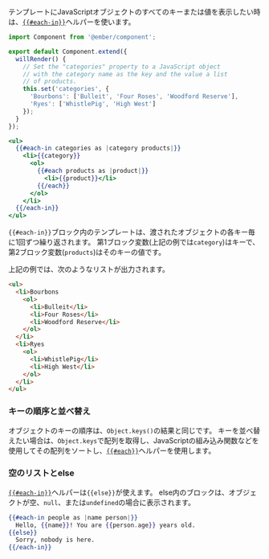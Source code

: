 <!--
If you need to display all of the keys or values of a JavaScript object in your template,
you can use the [`{{#each-in}}`](https://www.emberjs.com/api/ember/2.16/classes/Ember.Templates.helpers/methods/if?anchor=each-in) helper:
-->

テンプレートにJavaScriptオブジェクトのすべてのキーまたは値を表示したい時は、[`{{#each-in}}`](https://www.emberjs.com/api/ember/2.16/classes/Ember.Templates.helpers/methods/if?anchor=each-in)ヘルパーを使います。

```/app/components/store-categories.js
import Component from '@ember/component';

export default Component.extend({
  willRender() {
    // Set the "categories" property to a JavaScript object
    // with the category name as the key and the value a list
    // of products.
    this.set('categories', {
      'Bourbons': ['Bulleit', 'Four Roses', 'Woodford Reserve'],
      'Ryes': ['WhistlePig', 'High West']
    });
  }
});
```

```/app/templates/components/store-categories.hbs
<ul>
  {{#each-in categories as |category products|}}
    <li>{{category}}
      <ol>
        {{#each products as |product|}}
          <li>{{product}}</li>
        {{/each}}
      </ol>
    </li>
  {{/each-in}}
</ul>
```

<!--
The template inside of the `{{#each-in}}` block is repeated once for each key in the passed object.
The first block parameter (`category` in the above example) is the key for this iteration,
while the second block parameter (`products`) is the actual value of that key.
-->

`{{#each-in}}`ブロック内のテンプレートは、渡されたオブジェクトの各キー毎に1回ずつ繰り返されます。
第1ブロック変数(上記の例では`category`)はキーで、第2ブロック変数(`products`)はそのキーの値です。

<!--
The above example will print a list like this:
-->

上記の例では、次のようなリストが出力されます。

```html
<ul>
  <li>Bourbons
    <ol>
      <li>Bulleit</li>
      <li>Four Roses</li>
      <li>Woodford Reserve</li>
    </ol>
  </li>
  <li>Ryes
    <ol>
      <li>WhistlePig</li>
      <li>High West</li>
    </ol>
  </li>
</ul>
```

<!--
### Ordering
-->

### キーの順序と並べ替え

<!--
An object's keys will be listed in the same order as the array returned from calling `Object.keys` on that object.
If you want a different sort order, you should use `Object.keys` to get an array, sort that array with the built-in JavaScript tools,
and use the [`{{#each}}`](https://www.emberjs.com/api/ember/2.16/classes/Ember.Templates.helpers/methods/if?anchor=each-in) helper instead.
-->

オブジェクトのキーの順序は、`Object.keys()`の結果と同じです。
キーを並べ替えたい場合は、`Object.keys`で配列を取得し、JavaScriptの組み込み関数などを使用してその配列をソートし、[`{{#each}}`](https://www.emberjs.com/api/ember/2.16/classes/Ember.Templates.helpers/methods/if?anchor=each-in)ヘルパーを使用します。

<!--
### Empty Lists
-->

### 空のリストとelse

<!--
The [`{{#each-in}}`](https://www.emberjs.com/api/ember/2.16/classes/Ember.Templates.helpers/methods/if?anchor=each-in)
helper can have a matching `{{else}}`.
The contents of this block will render if the object is empty, null, or undefined:
-->

[`{{#each-in}}`](https://www.emberjs.com/api/ember/2.16/classes/Ember.Templates.helpers/methods/if?anchor=each-in)ヘルパーは`{{else}}`が使えます。
else内のブロックは、オブジェクトが空、`null`、または`undefined`の場合に表示されます。

```handlebars
{{#each-in people as |name person|}}
  Hello, {{name}}! You are {{person.age}} years old.
{{else}}
  Sorry, nobody is here.
{{/each-in}}
```
